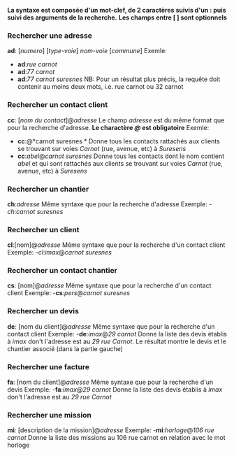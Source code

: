**La syntaxe est composée d'un mot-clef, de 2 caractères suivis d'un : puis suivi des arguments de la recherche.**
**Les champs entre [ ] sont optionnels**

### Rechercher une adresse
**ad**: [*numero*] [*type-voie*] *nom-voie* [*commune*]
Exemle:
- **ad**:*rue carnot*
- **ad**:*77 carnot*
- **ad**:*77 carnot suresnes*
NB: Pour un résultat plus précis, la requête doit contenir au moins deux mots, i.e. rue carnot ou 32 carnot

### Rechercher un contact client
**cc**: [*nom du contact*]@*adresse*
Le champ *adresse* est du même format que pour la recherche d'adresse. **Le charactère *@* est obligatoire**
Exemle:
  - **cc**:@*carnot suresnes *
    Donne tous les contacts rattachés aux clients se trouvant sur voies *Carnot* (rue, avenue, etc) à *Suresens*
  - **cc**:*abel*@*carnot suresnes*
    Donne tous les contacts dont le nom contient *abel* et qui sont rattachés aux clients se trouvant sur voies *Carnot* (rue, avenue, etc) à *Suresens*

### Rechercher un chantier
**ch**:*adresse*
Même syntaxe que pour la recherche d'adresse 
Exemple:
  -*ch*:*carnot suresnes*

### Rechercher un client
**cl**:[nom]@*adresse*
Même syntaxe que pour la recherche d'un contact client
Exemple:
  -*cl*:*imax*@*carnot suresnes*

### Rechercher un contact chantier
**cs**: [nom]@*adresse*
Même syntaxe que pour la recherche d'un contact client
Exemple:
  -**cs**:*pers*@*carnot suresnes*

### Rechercher un devis
**de**: [nom du client]@*adresse*
Même syntaxe que pour la recherche d'un contact client
Exemple:
  -**de**:*imax*@*29 carnot*
  Donne la liste des devis établis à *imax* don't l'adresse est au *29 rue Carnot*. Le résultat montre le devis et le chantier associé (dans la partie gauche)

### Rechercher une facture
**fa**: [nom du client]@*adresse*
Même syntaxe que pour la recherche d'un devis
Exemple:
  -**fa**:*imax*@*29 carnot*
  Donne la liste des devis établis à *imax* don't l'adresse est au *29 rue Carnot*

### Rechercher une mission
**mi**: [description de la mission]@*adresse*
Exemple:
  -**mi**:*horloge*@*106 rue carnot*
  Donne la liste des missions au 106 rue carnot en relation avec le mot horloge
  

